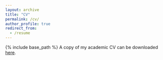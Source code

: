 ```yaml
---
layout: archive
title: "CV"
permalink: /cv/
author_profile: true
redirect_from:
  - /resume
---
```


{% include base_path %}
A copy of my academic CV can be downloaded [here](https://m-a-martin.github.io/files/mm_cv.pdf). 
